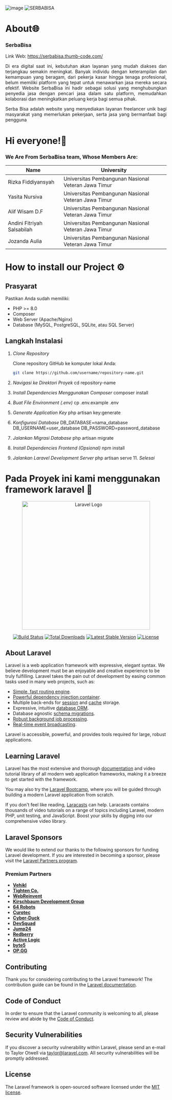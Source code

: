 ![image](https://github.com/user-attachments/assets/5c863dea-4995-4b92-8727-fcf6ac25372a)
![SERBABISA](https://drive.google.com/uc?export=view&id=1du4xEsa9gODHyZudwFuqrrho36aaSvgx)


# About🌐
### SerbaBisa

Link Web: https://serbabisa.thumb-code.com/

<p align="justify">Di era digital saat ini, kebutuhan akan layanan yang mudah diakses dan terjangkau semakin meningkat. Banyak individu dengan keterampilan dan kemampuan yang beragam, dari pekerja kasar hingga tenaga profesional, belum memiliki platform yang tepat untuk menawarkan jasa mereka secara efektif. Website SerbaBisa ini hadir sebagai solusi yang menghubungkan penyedia jasa dengan pencari jasa dalam satu platform, memudahkan kolaborasi dan meningkatkan peluang kerja bagi semua pihak. </p>

<p align="justify">Serba Bisa adalah website yang menyediakan layanan freelancer unik bagi masyarakat yang memerlukan pekerjaan, serta jasa yang bermanfaat bagi pengguna</p>

# Hi everyone!👋

### We Are From SerbaBisa team, Whose Members Are:

|Name | University |
| ---      | ---       | 
| Rizka Fiddiyansyah   | Universitas Pembangunan Nasional Veteran Jawa Timur |
| Yasita Nursiva    | Universitas Pembangunan Nasional Veteran Jawa Timur |
| Alif Wisam 	D.F   | Universitas Pembangunan Nasional Veteran Jawa Timur |
| Andini Fitriyah Salsabilah	   | Universitas Pembangunan Nasional Veteran Jawa Timur |
| Jozanda Aulia   | Universitas Pembangunan Nasional Veteran Jawa Timur |


# How to install our Project ⚙️
## Prasyarat

Pastikan Anda sudah memiliki:
- PHP >= 8.0
- Composer
- Web Server (Apache/Nginx)
- Database (MySQL, PostgreSQL, SQLite, atau SQL Server)
## Langkah Instalasi

1. *Clone Repository*

   Clone repository GitHub ke komputer lokal Anda:
   ```bash
   git clone https://github.com/username/repository-name.git
2. *Navigasi ke Direktori Proyek*
    cd repository-name
3. *Install Dependencies Menggunakan Composer*
    composer install
4. *Buat File Environment (.env)*
    cp .env.example .env
5. *Generate Application Key*
    php artisan key:generate
6. *Konfigurasi Database*
    DB_DATABASE=nama_database
    DB_USERNAME=user_database
    DB_PASSWORD=password_database
7. *Jalankan Migrasi Database*
    php artisan migrate
8. *Install Dependencies Frontend (Opsional)*
    npm install
9. *Jalankan Laravel Development Server*
    php artisan serve
11. *Selesai*

# Pada Proyek ini kami menggunakan framework laravel  📱

<p align="center"><a href="https://laravel.com" target="_blank"><img src="https://raw.githubusercontent.com/laravel/art/master/logo-lockup/5%20SVG/2%20CMYK/1%20Full%20Color/laravel-logolockup-cmyk-red.svg" width="400" alt="Laravel Logo"></a></p>

<p align="center">
<a href="https://github.com/laravel/framework/actions"><img src="https://github.com/laravel/framework/workflows/tests/badge.svg" alt="Build Status"></a>
<a href="https://packagist.org/packages/laravel/framework"><img src="https://img.shields.io/packagist/dt/laravel/framework" alt="Total Downloads"></a>
<a href="https://packagist.org/packages/laravel/framework"><img src="https://img.shields.io/packagist/v/laravel/framework" alt="Latest Stable Version"></a>
<a href="https://packagist.org/packages/laravel/framework"><img src="https://img.shields.io/packagist/l/laravel/framework" alt="License"></a>
</p>

## About Laravel

Laravel is a web application framework with expressive, elegant syntax. We believe development must be an enjoyable and creative experience to be truly fulfilling. Laravel takes the pain out of development by easing common tasks used in many web projects, such as:

- [Simple, fast routing engine](https://laravel.com/docs/routing).
- [Powerful dependency injection container](https://laravel.com/docs/container).
- Multiple back-ends for [session](https://laravel.com/docs/session) and [cache](https://laravel.com/docs/cache) storage.
- Expressive, intuitive [database ORM](https://laravel.com/docs/eloquent).
- Database agnostic [schema migrations](https://laravel.com/docs/migrations).
- [Robust background job processing](https://laravel.com/docs/queues).
- [Real-time event broadcasting](https://laravel.com/docs/broadcasting).

Laravel is accessible, powerful, and provides tools required for large, robust applications.

## Learning Laravel

Laravel has the most extensive and thorough [documentation](https://laravel.com/docs) and video tutorial library of all modern web application frameworks, making it a breeze to get started with the framework.

You may also try the [Laravel Bootcamp](https://bootcamp.laravel.com), where you will be guided through building a modern Laravel application from scratch.

If you don't feel like reading, [Laracasts](https://laracasts.com) can help. Laracasts contains thousands of video tutorials on a range of topics including Laravel, modern PHP, unit testing, and JavaScript. Boost your skills by digging into our comprehensive video library.

## Laravel Sponsors

We would like to extend our thanks to the following sponsors for funding Laravel development. If you are interested in becoming a sponsor, please visit the [Laravel Partners program](https://partners.laravel.com).

### Premium Partners

- **[Vehikl](https://vehikl.com/)**
- **[Tighten Co.](https://tighten.co)**
- **[WebReinvent](https://webreinvent.com/)**
- **[Kirschbaum Development Group](https://kirschbaumdevelopment.com)**
- **[64 Robots](https://64robots.com)**
- **[Curotec](https://www.curotec.com/services/technologies/laravel/)**
- **[Cyber-Duck](https://cyber-duck.co.uk)**
- **[DevSquad](https://devsquad.com/hire-laravel-developers)**
- **[Jump24](https://jump24.co.uk)**
- **[Redberry](https://redberry.international/laravel/)**
- **[Active Logic](https://activelogic.com)**
- **[byte5](https://byte5.de)**
- **[OP.GG](https://op.gg)**

## Contributing

Thank you for considering contributing to the Laravel framework! The contribution guide can be found in the [Laravel documentation](https://laravel.com/docs/contributions).

## Code of Conduct

In order to ensure that the Laravel community is welcoming to all, please review and abide by the [Code of Conduct](https://laravel.com/docs/contributions#code-of-conduct).

## Security Vulnerabilities

If you discover a security vulnerability within Laravel, please send an e-mail to Taylor Otwell via [taylor@laravel.com](mailto:taylor@laravel.com). All security vulnerabilities will be promptly addressed.

## License

The Laravel framework is open-sourced software licensed under the [MIT license](https://opensource.org/licenses/MIT).




